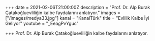 +++
date = 2021-02-06T21:00:00Z
description = "Prof. Dr. Alp Burak Çatakoğluevliliğin kalbe faydalarını anlatıyor."
images = ["/images/medya33.jpg"]
kanal = "KanalTürk"
title = "Evlilik Kalbe İyi Geliyor"
youtube = "_EeagPvYguc"

+++
Prof. Dr. Alp Burak Çatakoğluevliliğin kalbe faydalarını anlatıyor.